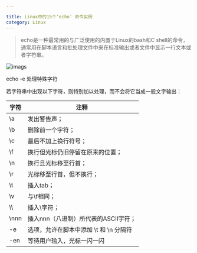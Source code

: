 ```yaml
---

title: Linux中的15个‘echo’ 命令实例
category: Linux
---
```





> echo是一种最常用的与广泛使用的内置于Linux的bash和C shell的命令，通常用在脚本语言和批处理文件中来在标准输出或者文件中显示一行文本或者字符串。

![imags](http://img.linux.net.cn/data/attachment/album/201410/03/210844zi1h0ni0ij10tkdi.gif)


echo -e 处理特殊字符

若字符串中出现以下字符，则特别加以处理，而不会将它当成一般文字输出：

字符|注释
------|---------
\a |发出警告声；
\b| 删除前一个字符；
\c| 最后不加上换行符号；
\f |换行但光标仍旧停留在原来的位置；
\n| 换行且光标移至行首；
\r| 光标移至行首，但不换行；
\t |插入tab；
\v| 与\f相同；
\\\ | 插入\字符；
\nnn| 插入nnn（八进制）所代表的ASCII字符；
-e |选项，允许在脚本中添加 \t 和 \n 分隔符
-en| 等待用户输入，光标一闪一闪
